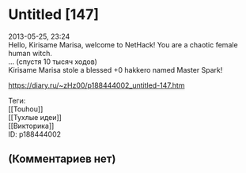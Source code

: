 Untitled [147]
==============

  
2013-05-25, 23:24  
 Hello, Kirisame Marisa, welcome to NetHack! You are a chaotic female human witch.   
 ... (спустя 10 тысяч ходов)   
 Kirisame Marisa stole a blessed +0 hakkero named Master Spark!   
  
<https://diary.ru/~zHz00/p188444002_untitled-147.htm>  
  
Теги:  
[[Touhou]]  
[[Тухлые идеи]]  
[[Викторика]]  
ID: p188444002  


(Комментариев нет)
------------------
